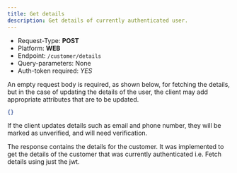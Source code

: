 ```yaml
---
title: Get details
description: Get details of currently authenticated user.
---
```


- Request-Type: **POST**
- Platform: **WEB**
- Endpoint: `/customer/details`
- Query-parameters: None
- Auth-token required: *YES*

An empty request body is required, as shown below, for fetching the details, but in the case of updating the details of the user, the client may add appropriate attributes that are to be updated.
```json
{}
```

If the client updates details such as email and phone number, they will be marked as unverified, and will need verification.

The response contains the details for the customer. It was implemented to get the details of the customer that was currently authenticated i.e. Fetch details using just the jwt.
